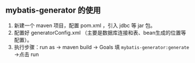 ## mybatis-generator 的使用

 1. 新建一个 maven 项目，配置 pom.xml ，引入 jdbc 等 jar 包。
 2. 配置好 generatorConfig.xml （主要是数据库连接和表、bean生成的位置等配置）。
 3. 执行步骤：run as -> maven build -> Goals 填 `mybatis-generator:generate` ->点击 run
 




